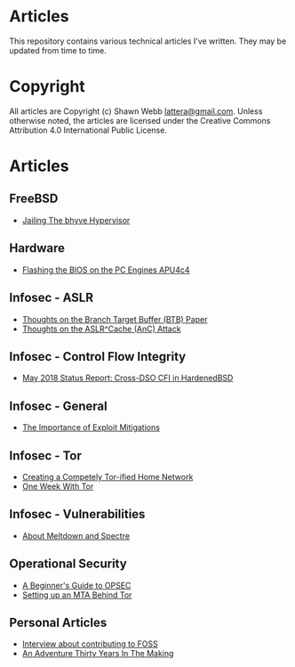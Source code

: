 Articles
========

This repository contains various technical articles I've written. They
may be updated from time to time.

Copyright
=========

All articles are Copyright (c) Shawn Webb <lattera@gmail.com>. Unless
otherwise noted, the articles are licensed under the Creative Commons
Attribution 4.0 International Public License.

Articles
========

FreeBSD
-------

* [Jailing The bhyve Hypervisor](https://git-01.md.hardenedbsd.org/shawn.webb/articles/src/master/freebsd/2018-10-27_jailed_bhyve/article.md)

Hardware
--------

* [Flashing the BIOS on the PC Engines APU4c4](https://git-01.md.hardenedbsd.org/shawn.webb/articles/src/master/hardware/apu/2019-02-05_flashing_bios/article.md)

Infosec - ASLR
--------------

* [Thoughts on the Branch Target Buffer (BTB) Paper](https://git-01.md.hardenedbsd.org/shawn.webb/articles/src/master/infosec/Exploit%20Mitigations/ASLR/2016-10-19_btb/article.md)
* [Thoughts on the ASLR^Cache (AnC) Attack](https://git-01.md.hardenedbsd.org/shawn.webb/articles/src/master/infosec/Exploit%20Mitigations/ASLR/2017-02-15_anc/article.md)

Infosec - Control Flow Integrity
--------------------------------

* [May 2018 Status Report: Cross-DSO CFI in HardenedBSD](https://git-01.md.hardenedbsd.org/shawn.webb/articles/src/master/hardenedbsd/2018-05-26_cross-dso-cfi/article.md)

Infosec - General
-----------------

* [The Importance of Exploit Mitigations](https://git-01.md.hardenedbsd.org/shawn.webb/articles/src/master/infosec/Exploit%20Mitigations/General/2017-03-21-importance/article.md)

Infosec - Tor
-------------

* [Creating a Competely Tor-ified Home Network](https://git-01.md.hardenedbsd.org/shawn.webb/articles/src/master/infosec/tor/2017-01-14_torified_home/article.md)
* [One Week With Tor](https://git-01.md.hardenedbsd.org/shawn.webb/articles/src/master/infosec/tor/2017-08-28_week_with_tor/article.md)

Infosec - Vulnerabilities
-------------------------

* [About Meltdown and Spectre](https://git-01.md.hardenedbsd.org/shawn.webb/articles/src/master/infosec/Vulnerabilities/2018-01-05_Meltdown_Spectre/article.md)

Operational Security
--------------------

* [A Beginner's Guide to OPSEC](https://git-01.md.hardenedbsd.org/shawn.webb/articles/src/master/opsec/2018-02-23_good-opsec/article.md)
* [Setting up an MTA Behind Tor](https://git-01.md.hardenedbsd.org/shawn.webb/articles/src/master/opsec/2018-05-08_torified_mta/article.md)

Personal Articles
-----------------

* [Interview about contributing to FOSS](https://git-01.md.hardenedbsd.org/shawn.webb/articles/src/master/personal/2019-04-05-interview/article.md)
* [An Adventure Thirty Years In The Making](https://git-01.md.hardenedbsd.org/shawn.webb/articles/src/master/personal/2019-06-18_dog_adventure/article.md)
